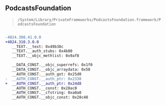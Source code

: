 ## PodcastsFoundation

> `/System/Library/PrivateFrameworks/PodcastsFoundation.framework/PodcastsFoundation`

```diff

-4024.300.41.0.0
+4024.310.3.0.0
   __TEXT.__text: 0x49b38c
   __TEXT.__auth_stubs: 0x4b80
   __TEXT.__objc_methlist: 0x9af8

   __DATA_CONST.__objc_superrefs: 0x1f0
   __DATA_CONST.__objc_arraydata: 0x58
   __AUTH_CONST.__auth_got: 0x25d0
-  __AUTH_CONST.__auth_ptr: 0x2330
+  __AUTH_CONST.__auth_ptr: 0x24d8
   __AUTH_CONST.__const: 0x28ac0
   __AUTH_CONST.__cfstring: 0xa0a0
   __AUTH_CONST.__objc_const: 0x28c48

```

